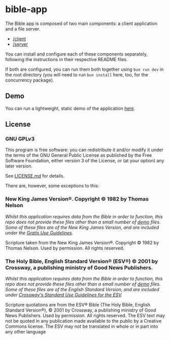 # bible-app

The Bible app is composed of two main components: a client application and a file server.
- [/client](https://github.com/Razzula/bible-app/tree/main/client)
- [/server](https://github.com/Razzula/bible-app/tree/main/server)

You can install and configure each of these components separately, following the instructions in their respective README files.

If both are configured, you can run them both together using `bun run dev` in the root directory (you will need to run `bun install` here, too, for the concurrency package).

## Demo

You can run a lightweight, static demo of the application [here](https://razzula.github.io/bible-app/).

## License
### GNU GPLv3

This program is free software: you can redistribute it and/or modify it under the terms of the GNU General Public License as published by the Free Software Foundation, either version 3 of the License, or (at your option) any later version.

See [LICENSE.md](https://github.com/Razzula/ible-app/blob/main/LICENSE.md) for details.

There are, however, some exceptions to this:

### New King James Version®. Copyright © 1982 by Thomas Nelson

_Whilst this application requires data from the Bible in order to function, this repo does not provide these files other than a small number of [demo](https://github.com/Razzula/bible-app/tree/main/example/Scripture/) files. Some of these files are of the New King James Version, and are included under the [Gratis Use Guidelines](https://www.thomasnelson.com/about-us/permissions/#permissionBiblequote)._

Scripture taken from the New King James Version®. Copyright © 1982 by Thomas Nelson. Used by permission. All rights reserved.

### The Holy Bible, English Standard Version® (ESV®) © 2001 by Crossway, a publishing ministry of Good News Publishers.

_Whilst this application requires data from the Bible in order to function, this repo does not provide these files other than a small number of [demo](https://github.com/Razzula/bible-app/tree/main/example/Scripture) files. Some of these files are of the English Standard Version, and are included under [Crossway's Standard Use Guidelines for the ESV](https://www.crossway.org/permissions/)._

Scripture quotations are from the ESV® Bible (The Holy Bible, English Standard Version®), © 2001 by Crossway, a publishing ministry of Good News Publishers. Used by permission. All rights reserved. The ESV text may not be quoted in any publication made available to the public by a Creative Commons license. The ESV may not be translated in whole or in part into any other language
